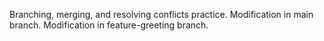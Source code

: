 Branching, merging, and resolving conflicts practice.
Modification in main branch.
Modification in feature-greeting branch.

